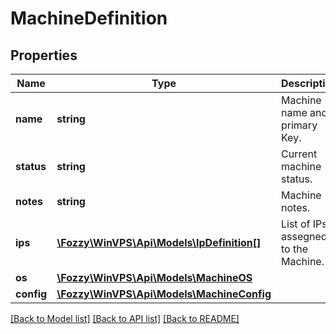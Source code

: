 # MachineDefinition

## Properties
Name | Type | Description | Notes
------------ | ------------- | ------------- | -------------
**name** | **string** | Machine name and primary Key. | [optional] 
**status** | **string** | Current machine status. | [optional] 
**notes** | **string** | Machine notes. | [optional] 
**ips** | [**\Fozzy\WinVPS\Api\Models\IpDefinition[]**](IpDefinition.md) | List of IPs assegned to the Machine. | [optional] 
**os** | [**\Fozzy\WinVPS\Api\Models\MachineOS**](MachineOS.md) |  | [optional] 
**config** | [**\Fozzy\WinVPS\Api\Models\MachineConfig**](MachineConfig.md) |  | [optional] 

[[Back to Model list]](../../README.md#documentation-for-models) [[Back to API list]](../../README.md#documentation-for-api-endpoints) [[Back to README]](../../README.md)

